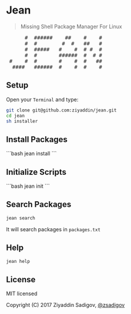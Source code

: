 # Jean
>Missing Shell Package Manager For Linux

<pre>
      #  ######    ##    #    #
      #  #        #  #   ##   #
      #  #####   #    #  # #  #
      #  #       ######  #  # #
 #    #  #       #    #  #   ##
  ####   ######  #    #  #    #
</pre>

## Setup

<p>Open your <code>Terminal</code> and type:</p>

```bash
git clone git@github.com:ziyaddin/jean.git
cd jean
sh installer
```

## Install Packages

<p></p>
```bash
jean install <package-name>
```

## Initialize Scripts

<p></p>
```bash
jean init <script-name>
```

## Search Packages

<p></p>

```bash
jean search
```

It will search packages in <code>packages.txt</code>

## Help

<p></p>

```bash
jean help
```


## License

MIT licensed

Copyright (C) 2017 Ziyaddin Sadigov, [@zsadigov](http://twitter.com/zsadigov)

